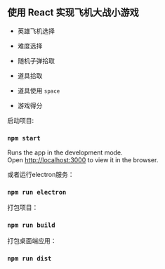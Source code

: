 ## 使用 React 实现飞机大战小游戏

- 英雄飞机选择

- 难度选择

- 随机子弹拾取

- 道具拾取

- 道具使用 `space`

- 游戏得分


启动项目:

### `npm start`

Runs the app in the development mode.\
Open [http://localhost:3000](http://localhost:3000) to view it in the browser.

或者运行electron服务：

### `npm run electron`

打包项目：

### `npm run build`

打包桌面端应用：

### `npm run dist`
